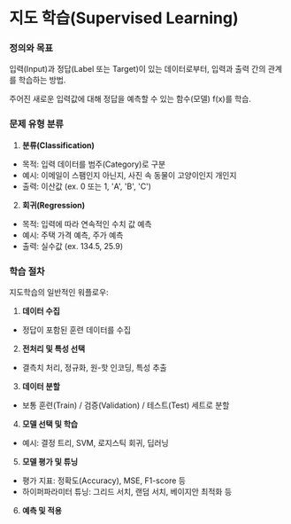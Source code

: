 # 지도 학습(Supervised Learning)

### 정의와 목표
입력(Input)과 정답(Label 또는 Target)이 있는 데이터로부터, 입력과 출력 간의 관계를 학습하는 방법.

주어진 새로운 입력값에 대해 정답을 예측할 수 있는 함수(모델) f(x)를 학습.

### 문제 유형 분류
1. **분류(Classification)**
- 목적: 입력 데이터를 범주(Category)로 구분
- 예시: 이메일이 스팸인지 아닌지, 사진 속 동물이 고양이인지 개인지
- 출력: 이산값 (ex. 0 또는 1, 'A', 'B', 'C')

2. **회귀(Regression)**
- 목적: 입력에 따라 연속적인 수치 값 예측
- 예시: 주택 가격 예측, 주가 예측
- 출력: 실수값 (ex. 134.5, 25.9)

### 학습 절차
지도학습의 일반적인 워플로우:

1. **데이터 수집**
- 정답이 포함된 훈련 데이터를 수집

2. **전처리 및 특성 선택**
- 결측치 처리, 정규화, 원-핫 인코딩, 특성 추출

3. **데이터 분할**
- 보통 훈련(Train) / 검증(Validation) / 테스트(Test) 세트로 분할

4. **모델 선택 및 학습**
- 예시: 결정 트리, SVM, 로지스틱 회귀, 딥러닝

5. **모델 평가 및 튜닝**
- 평가 지표: 정확도(Accuracy), MSE, F1-score 등
- 하이퍼파라미터 튜닝: 그리드 서치, 랜덤 서치, 베이지안 최적화 등

6. **예측 및 적용**
